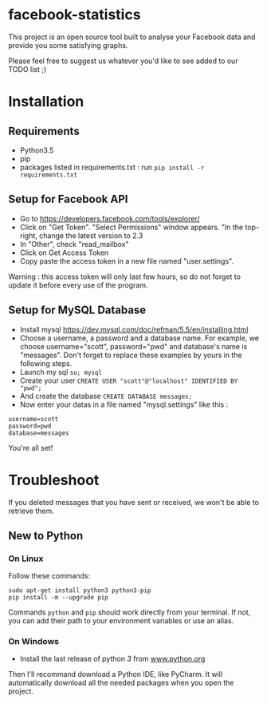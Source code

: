 # facebook-statistics

This project is an open source tool built to analyse your Facebook data
and provide you some satisfying graphs.

Please feel free to suggest us whatever you'd like to see added to
our TODO list ;)

# Installation

## Requirements

* Python3.5
* pip
* packages listed in requirements.txt : run `pip install -r requirements.txt`

## Setup for Facebook API

* Go to https://developers.facebook.com/tools/explorer/
* Click on "Get Token". "Select Permissions" window appears. "In the top-right,
change the latest version to 2.3
* In "Other", check "read_mailbox"
* Click on Get Access Token
* Copy paste the access token in a new file named "user.settings".

Warning : this access token will only last few hours, so do not forget to
update it before every use of the program.

## Setup for MySQL Database

* Install mysql https://dev.mysql.com/doc/refman/5.5/en/installing.html
* Choose a username, a password and a database name. For example, we choose
username="scott", password="pwd" and database's name is "messages". Don't
forget to replace these examples by yours in the following steps.
* Launch my sql `su; mysql`
* Create your user `CREATE USER "scott"@"localhost" IDENTIFIED BY "pwd";`
* And create the database `CREATE DATABASE messages;`
* Now enter your datas in a file named "mysql.settings" like this :
```
username=scott
password=pwd
database=messages
```

You're all set!

# Troubleshoot

If you deleted messages that you have sent or received, we won't be
able to retrieve them.

## New to Python

### On Linux

Follow these commands:
```
sudo apt-get install python3 python3-pip
pip install -m --upgrade pip
```
Commands `python` and `pip` should work directly from your terminal.
If not, you can add their path to your environment variables or use an alias.

### On Windows

* Install the last release of python *3* from www.python.org

Then I'll recommand download a Python IDE, like PyCharm. It will automatically
download all the needed packages when you open the project.
